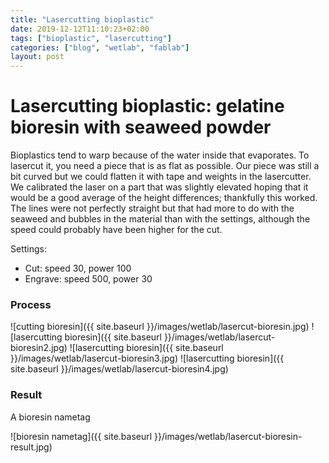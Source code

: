 ```yaml
---
title: "Lasercutting bioplastic"
date: 2019-12-12T11:10:23+02:00
tags: ["bioplastic", "lasercutting"]
categories: ["blog", "wetlab", "fablab"]
layout: post
---
```


# Lasercutting bioplastic: gelatine bioresin with seaweed powder
Bioplastics tend to warp because of the water inside that evaporates. To lasercut it, you need a piece that is as flat as possible. Our piece was still a bit curved but we could flatten it with tape and weights in the lasercutter. We calibrated the laser on a part that was slightly elevated hoping that it would be a good average of the height differences; thankfully this worked. The lines were not perfectly straight but that had more to do with the seaweed and bubbles in the material than with the settings, although the speed could probably have been higher for the cut.

Settings:
- Cut: speed 30, power 100
- Engrave: speed 500, power 30

### Process
![cutting bioresin]({{ site.baseurl }}/images/wetlab/lasercut-bioresin.jpg)
![lasercutting bioresin]({{ site.baseurl }}/images/wetlab/lasercut-bioresin2.jpg)
![lasercutting bioresin]({{ site.baseurl }}/images/wetlab/lasercut-bioresin3.jpg)
![lasercutting bioresin]({{ site.baseurl }}/images/wetlab/lasercut-bioresin4.jpg)

### Result
A bioresin nametag

![bioresin nametag]({{ site.baseurl }}/images/wetlab/lasercut-bioresin-result.jpg)
